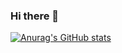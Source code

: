 ### Hi there 👋
[![Anurag's GitHub stats](https://github-readme-stats.vercel.app/api?username=LeandroPerrotta&count_private=true)](https://github.com/anuraghazra/github-readme-stats)
